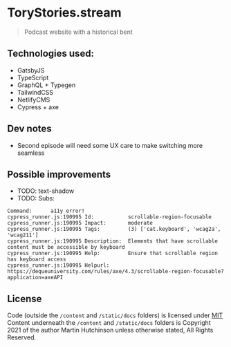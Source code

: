 # ToryStories.stream

> Podcast website with a historical bent

## Technologies used:

-   GatsbyJS
-   TypeScript
-   GraphQL + Typegen
-   TailwindCSS
-   NetlifyCMS
-   Cypress + axe

## Dev notes

-   Second episode will need some UX care to make switching more seamless

## Possible improvements

-   TODO: text-shadow
-   TODO: Subs:

```
Command:      a11y error!
cypress_runner.js:190995 Id:           scrollable-region-focusable
cypress_runner.js:190995 Impact:       moderate
cypress_runner.js:190995 Tags:         (3) ['cat.keyboard', 'wcag2a', 'wcag211']
cypress_runner.js:190995 Description:  Elements that have scrollable content must be accessible by keyboard
cypress_runner.js:190995 Help:         Ensure that scrollable region has keyboard access
cypress_runner.js:190995 Helpurl:      https://dequeuniversity.com/rules/axe/4.3/scrollable-region-focusable?application=axeAPI
```

## License

Code (outside the `/content` and `/static/docs` folders) is licensed under [MIT](./LICENSE)
Content underneath the `/content` and `/static/docs` folders is Copyright 2021 of the author Martin Hutchinson unless otherwise stated, All Rights Reserved.
